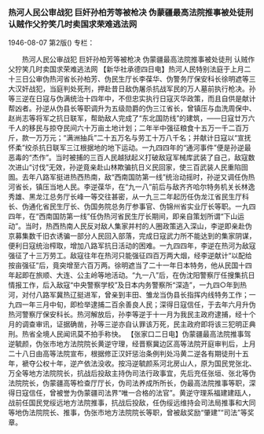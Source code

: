 ### 热河人民公审战犯  巨奸孙柏芳等被枪决  伪蒙疆最高法院推事被处徒刑  认贼作父狞笑几时卖国求荣难逃法网

1946-08-07
第2版()
专栏：

　　热河人民公审战犯
    巨奸孙柏芳等被枪决
    伪蒙疆最高法院推事被处徒刑
    认贼作父狞笑几时卖国求荣难逃法网
    【新华社承德四日电】热河人民特别法庭于上月二十三日公审伪热河省长孙柏芳、伪民生厅长李葆华、伪警务厅保安科长徐明遮等三大汉奸战犯，当庭判处死刑，押赴昔日敌伪屠杀抗战军民的万人墓前执行枪决。孙等三逆在日寇与伪满统治十四年中，不但忠实执行日寇灭华政策，而且自供是献计帮凶者。孙逆从伪县长等职调升为五级勋爵的伪三江省长，曾镇压与血洗周保中、赵尚志等将军之抗日联军，帮助敌人完成了“东北国防线”的建筑，——日寇廿万六千人的移民与掠夺民间六十万亩土地计划；二年半中强征粮食十五万一千二百万斤，款一万万元；“满洲抽兵”二十五万名与劳工十万八千名；并献计日寇以“宣抚怀柔”绞杀抗日联军三江根据地的地下运动。一九四四年的“通河事件”便是孙逆最恶毒的“杰作”。当时被捕的三百人民越狱起义打破敌寇军械库武装了自己，敌寇数次进山“讨伐”无效，孙逆竟亲赴山林欺骗抗日义民回家，使三百武装人民重陷囹圄。去年八路军挺进热西热南，敌“西南国防第一线”统治动摇时，孙逆又调任伪热河省长，镇压当地人民。李逆葆华，在“九一八”前后与敌齐齐哈尔特务机关长林逸秀雄、黑龙江总务厅长峰一等交往甚密，从一九三二年起历任伪龙江省民生厅科长、伪通化省民生厅长、伪国务院总务厅参事官、伪锦州省实业厅长等职。一九四四年，在“西南国防第一线”任伪热河省民生厅长期间，即亲自策划所谓“下山运动”。当时，热西热南人民反对敌人集家并村的人圈政策逃入深山，李逆即亲赴伪京募集数千旧衣诱骗一部分人民回入部落，完成日寇武力所不能达到的集家阴谋，便利日寇统治榨取，增加八路军抗日活动的困难。一九四四年，李逆在热河为敌寇强征了十三万劳工。敌寇往年在热河只能强征四百万两大烟，经李逆献计“以配给按亩强征”后，竟突增至六百万两。徐明遮当了二十一年日本特务，他从民国十四年起即在旅顺、大连、公主岭等地活动。“九一八”后，在伪沈阳警察厅任搜集抗日情报工作，后入敌寇“中央警察学校”及日本内务警察所“深造”，一九四○年到热河，对付八路军冀热辽挺进军，曾亲到丰田、雏龙当伪县长指挥内线特务工作；一九四一年三月中旬，即检举逮捕二百余善良人民；深得日寇信任，于去年六月升伪热河警察厅保安科长。热河解放后，孙李等逆于十一月为我民主政府逮捕，经十个月的调查审讯，证据确凿，孙等三逆亦自认罪该万死，民主政府即将该三犯明正典刑。热省全境人民闻讯莫不拍手称快。
    【张家口二日电】伪蒙疆最高法院推事驾逆毓颜，伪张市地方法院院长黄逆守理，经晋察冀边区高等法院开庭审判后，上月二十八日由高等法院宣布，根据修正汉奸惩治条例判处冯黄二逆各有期徒刑十五年，褫夺公权十年，逆产依法没收。按冯逆毓颜系河北房山人，原为国民党张北、万全等地方法院院长，抗战后投敌主持伪司法行政事宜，先后充任张垣、张北等伪法院院长，伪蒙疆高等检查厅厅长，伪司法养成所所长，伪最高法院推事等职，深得日寇信任，曾被誉为伪蒙疆司法界“唯一合格的法官”。黄逆守理系福建建瓯人，战前任国民党绥远地方法院推事，抗战后投敌，任伪绥远维持会司法局推事和大同等地伪法院院长、推事，伪张市地方法院院长等职，曾被敌奖励“肇建”“司法”等奖章。
